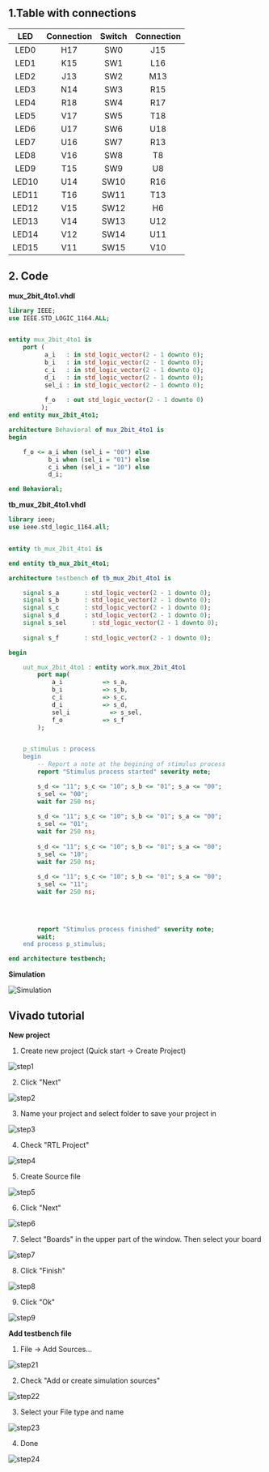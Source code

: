 ## 1.Table with connections

| **LED** | **Connection** | **Switch** | **Connection** | 
| :-: | :-: | :-: | :-: |
| LED0 | H17 | SW0 | J15 |
| LED1 | K15 | SW1 | L16 |
| LED2 | J13 | SW2 | M13 |
| LED3 | N14 | SW3 | R15 |
| LED4 | R18 | SW4 | R17 |
| LED5 | V17 | SW5 | T18 |
| LED6 | U17 | SW6 | U18 |
| LED7 | U16 | SW7 | R13 |
| LED8 | V16 | SW8 | T8 |
| LED9 | T15 | SW9 | U8 |
| LED10 | U14 | SW10 | R16 |
| LED11 | T16 | SW11 | T13 |
| LED12 | V15 | SW12 | H6 |
| LED13 | V14 | SW13 | U12 |
| LED14 | V12 | SW14 | U11 |
| LED15 | V11 | SW15 | V10 |

## 2. Code

**mux_2bit_4to1.vhdl**

```vhdl
library IEEE;
use IEEE.STD_LOGIC_1164.ALL;


entity mux_2bit_4to1 is
    port (
          a_i   : in std_logic_vector(2 - 1 downto 0);
          b_i   : in std_logic_vector(2 - 1 downto 0);
          c_i   : in std_logic_vector(2 - 1 downto 0);
          d_i   : in std_logic_vector(2 - 1 downto 0);
          sel_i : in std_logic_vector(2 - 1 downto 0);
          
          f_o   : out std_logic_vector(2 - 1 downto 0)
         );
end entity mux_2bit_4to1;

architecture Behavioral of mux_2bit_4to1 is
begin

    f_o <= a_i when (sel_i = "00") else
           b_i when (sel_i = "01") else
           c_i when (sel_i = "10") else
           d_i;

end Behavioral;
```

**tb_mux_2bit_4to1.vhdl**

```vhdl
library ieee;
use ieee.std_logic_1164.all;


entity tb_mux_2bit_4to1 is

end entity tb_mux_2bit_4to1;

architecture testbench of tb_mux_2bit_4to1 is

    signal s_a       : std_logic_vector(2 - 1 downto 0);
    signal s_b       : std_logic_vector(2 - 1 downto 0);
    signal s_c       : std_logic_vector(2 - 1 downto 0);
    signal s_d       : std_logic_vector(2 - 1 downto 0);
    signal s_sel       : std_logic_vector(2 - 1 downto 0);
    
    signal s_f       : std_logic_vector(2 - 1 downto 0);

begin

    uut_mux_2bit_4to1 : entity work.mux_2bit_4to1
        port map(
            a_i           => s_a,
            b_i           => s_b,
            c_i           => s_c,
            d_i           => s_d,
            sel_i           => s_sel,
            f_o           => s_f
        );


    p_stimulus : process
    begin
        -- Report a note at the begining of stimulus process
        report "Stimulus process started" severity note;

        s_d <= "11"; s_c <= "10"; s_b <= "01"; s_a <= "00"; 
        s_sel <= "00"; 
        wait for 250 ns;
        
        s_d <= "11"; s_c <= "10"; s_b <= "01"; s_a <= "00"; 
        s_sel <= "01"; 
        wait for 250 ns;
        
        s_d <= "11"; s_c <= "10"; s_b <= "01"; s_a <= "00"; 
        s_sel <= "10"; 
        wait for 250 ns;
        
        s_d <= "11"; s_c <= "10"; s_b <= "01"; s_a <= "00"; 
        s_sel <= "11"; 
        wait for 250 ns;
        
        

               
        report "Stimulus process finished" severity note;
        wait;
    end process p_stimulus;

end architecture testbench;

```



**Simulation**

![Simulation](images/Simulation1.PNG)

## Vivado tutorial

**New project**
1. Create new project (Quick start -> Create Project)

![step1](images/1.PNG)

2. Click "Next"

![step2](images/2.PNG)

3. Name your project and select folder to save your project in

![step3](images/3.PNG)

4. Check "RTL Project"

![step4](images/4.PNG)

5. Create Source file

![step5](images/5.PNG)

6. Click "Next"

![step6](images/6.PNG)

7. Select "Boards" in the upper part of the window. Then select your board

![step7](images/7.PNG)

8. Click "Finish"

![step8](images/8.PNG)

9. Click "Ok"

![step9](images/9.PNG)

**Add testbench file**

1. File -> Add Sources...

![step21](images/10.png)

2. Check "Add or create simulation sources"

![step22](images/11.PNG)

3. Select your File type and name

![step23](images/12.PNG)

4. Done

![step24](images/13.PNG)

